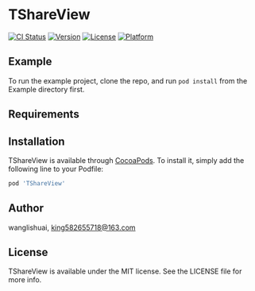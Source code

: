 # TShareView

[![CI Status](https://img.shields.io/travis/wanglishuai/TShareView.svg?style=flat)](https://travis-ci.org/wanglishuai/TShareView)
[![Version](https://img.shields.io/cocoapods/v/TShareView.svg?style=flat)](https://cocoapods.org/pods/TShareView)
[![License](https://img.shields.io/cocoapods/l/TShareView.svg?style=flat)](https://cocoapods.org/pods/TShareView)
[![Platform](https://img.shields.io/cocoapods/p/TShareView.svg?style=flat)](https://cocoapods.org/pods/TShareView)

## Example

To run the example project, clone the repo, and run `pod install` from the Example directory first.

## Requirements

## Installation

TShareView is available through [CocoaPods](https://cocoapods.org). To install
it, simply add the following line to your Podfile:

```ruby
pod 'TShareView'
```

## Author

wanglishuai, king582655718@163.com

## License

TShareView is available under the MIT license. See the LICENSE file for more info.
